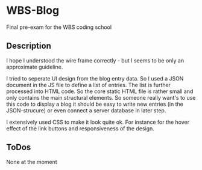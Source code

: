 # WBS-Blog
Final pre-exam for the WBS coding school

## Description
<p>I hope I understood the wire frame correctly - but I seems to be only an approximate guideline.</p>
<p>I tried to seperate UI design from the blog entry data. So I used a JSON document in the JS file to define a list of entries. The list is further processed into HTML code. So the core static HTML file is rather small and only contains the main structural elements. So someone really want's to use this code to display a blog it should be easy to write new entries (in the JSON-strucure) or even connect a server database in later step.</p>
<p>I extensively used CSS to make it look quite ok. For instance for the hover effect of the link buttons and responsiveness of the design.</p>


## ToDos
None at the moment